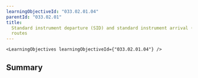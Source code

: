 ```yaml
---
learningObjectiveId: "033.02.01.04"
parentId: "033.02.01"
title:
  Standard instrument departure (SID) and standard instrument arrival (STAR)
  routes
---
```


```tsx eval
<LearningObjectives learningObjectiveId={"033.02.01.04"} />
```

## Summary
